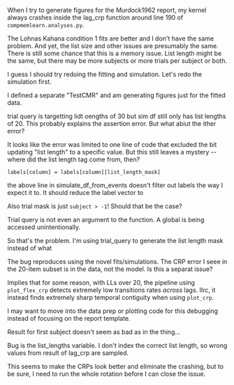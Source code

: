 When I try to generate figures for the Murdock1962 report, my kernel always crashes inside the lag_crp function around line 190 of `compmemlearn.analyses.py`.

The Lohnas Kahana condition 1 fits are better and I don't have the same problem. And yet, the list size and other issues are presumably the same. There is still some chance that this is a memory issue. List length might be the same, but there may be more subjects or more trials per subject or both.

I guess I should try redoing the fitting and simulation. Let's redo the simulation first.

I defined a separate "TestCMR" and am generating figures just for the fitted data.

trial query is targetting lidt oengths of 30 but sim df still only has list lengths of 20. This probably explains the assertion error. But what abiut the ither error?

It looks like the error was limited to one line of code that excluded the bit updating "list length" to a specific value. But this still leaves a mystery -- where did the list length tag come from, then?

`labels[column] = labels[column][list_length_mask]`

the above line in simulate_df_from_events doesn't filter out labels the way I expect it to. It should reduce the label vector to 

Also trial mask is just `subject > -1`! Should that be the case?

Trial query is not even an argument to the function. A global is being accessed unintentionally.

So that's the problem. I'm using trial_query to generate the list length mask instead of what

The bug reproduces using the novel fits/simulations. The CRP error I seee in the 20-item subset is in the data, not the model. Is this a separat issue?

Implies that for some reason, with LLs over 20, the pipeline using `plot_flex_crp` detects extremely low transitions rates *across* lags. IIrc, it instead finds extremely sharp temporal contiguity when using `plot_crp`.

I may want to move into the data prep or plotting code for this debugging instead of focusing on the report template.

Result for first subject doesn't seem as bad as in the thing...

Bug is the list_lengths variable. I don't index the correct list length, so wrong values from result of lag_crp are sampled.

This seems to make the CRPs look better and eliminate the crashing, but to be sure, I need to run the whole rotation before I can close the issue.